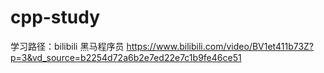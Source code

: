 # cpp-study
学习路径：bilibili 黑马程序员  https://www.bilibili.com/video/BV1et411b73Z?p=3&vd_source=b2254d72a6b2e7ed22e7c1b9fe46ce51